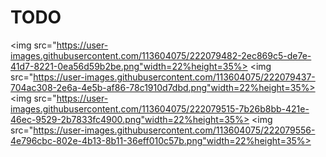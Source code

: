 # TODO
<p>
  
<img src="https://user-images.githubusercontent.com/113604075/222079482-2ec869c5-de7e-41d7-8221-0ea56d59b2be.png"width=22%height=35%>
<img src="https://user-images.githubusercontent.com/113604075/222079437-704ac308-2e6a-4e5b-af86-78c1910d7dbd.png"width=22%height=35%>
<img src="https://user-images.githubusercontent.com/113604075/222079515-7b26b8bb-421e-46ec-9529-2b7833fc4900.png"width=22%height=35%>
<img src="https://user-images.githubusercontent.com/113604075/222079556-4e796cbc-802e-4b13-8b11-36eff010c57b.png"width=22%height=35%>

</p>
